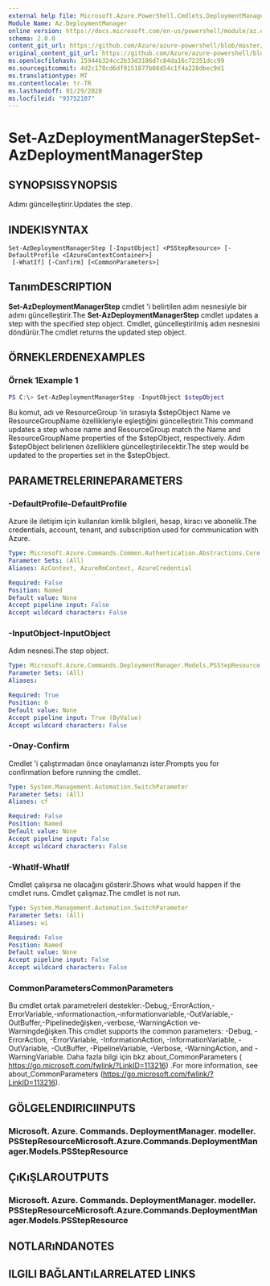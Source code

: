 ```yaml
---
external help file: Microsoft.Azure.PowerShell.Cmdlets.DeploymentManager.dll-Help.xml
Module Name: Az.DeploymentManager
online version: https://docs.microsoft.com/en-us/powershell/module/az.deploymentmanager/set-azdeploymentmanagerstep
schema: 2.0.0
content_git_url: https://github.com/Azure/azure-powershell/blob/master/src/DeploymentManager/DeploymentManager/help/Set-AzDeploymentManagerStep.md
original_content_git_url: https://github.com/Azure/azure-powershell/blob/master/src/DeploymentManager/DeploymentManager/help/Set-AzDeploymentManagerStep.md
ms.openlocfilehash: 15944b324cc2b33d3186d7c84da16c72351dcc99
ms.sourcegitcommit: 4d2c178cd6df9151877b08d54c1f4a228dbec9d1
ms.translationtype: MT
ms.contentlocale: tr-TR
ms.lasthandoff: 01/29/2020
ms.locfileid: "93752107"
---
```

# <span data-ttu-id="bcdbd-101">Set-AzDeploymentManagerStep</span><span class="sxs-lookup"><span data-stu-id="bcdbd-101">Set-AzDeploymentManagerStep</span></span>

## <span data-ttu-id="bcdbd-102">SYNOPSIS</span><span class="sxs-lookup"><span data-stu-id="bcdbd-102">SYNOPSIS</span></span>
<span data-ttu-id="bcdbd-103">Adımı güncelleştirir.</span><span class="sxs-lookup"><span data-stu-id="bcdbd-103">Updates the step.</span></span>

## <span data-ttu-id="bcdbd-104">INDEKI</span><span class="sxs-lookup"><span data-stu-id="bcdbd-104">SYNTAX</span></span>

```
Set-AzDeploymentManagerStep [-InputObject] <PSStepResource> [-DefaultProfile <IAzureContextContainer>]
 [-WhatIf] [-Confirm] [<CommonParameters>]
```

## <span data-ttu-id="bcdbd-105">Tanım</span><span class="sxs-lookup"><span data-stu-id="bcdbd-105">DESCRIPTION</span></span>
<span data-ttu-id="bcdbd-106">**Set-AzDeploymentManagerStep** cmdlet 'i belirtilen adım nesnesiyle bir adımı güncelleştirir.</span><span class="sxs-lookup"><span data-stu-id="bcdbd-106">The **Set-AzDeploymentManagerStep** cmdlet updates a step with the specified step object.</span></span>
<span data-ttu-id="bcdbd-107">Cmdlet, güncelleştirilmiş adım nesnesini döndürür.</span><span class="sxs-lookup"><span data-stu-id="bcdbd-107">The cmdlet returns the updated step object.</span></span>

## <span data-ttu-id="bcdbd-108">ÖRNEKLERDEN</span><span class="sxs-lookup"><span data-stu-id="bcdbd-108">EXAMPLES</span></span>

### <span data-ttu-id="bcdbd-109">Örnek 1</span><span class="sxs-lookup"><span data-stu-id="bcdbd-109">Example 1</span></span>
```powershell
PS C:\> Set-AzDeploymentManagerStep -InputObject $stepObject
```

<span data-ttu-id="bcdbd-110">Bu komut, adı ve ResourceGroup 'in sırasıyla $stepObject Name ve ResourceGroupName özellikleriyle eşleştiğini güncelleştirir.</span><span class="sxs-lookup"><span data-stu-id="bcdbd-110">This command updates a step whose name and ResourceGroup match the Name and ResourceGroupName properties of the $stepObject, respectively.</span></span>
<span data-ttu-id="bcdbd-111">Adım $stepObject belirlenen özelliklere güncelleştirilecektir.</span><span class="sxs-lookup"><span data-stu-id="bcdbd-111">The step would be updated to the properties set in the $stepObject.</span></span>

## <span data-ttu-id="bcdbd-112">PARAMETRELERINE</span><span class="sxs-lookup"><span data-stu-id="bcdbd-112">PARAMETERS</span></span>

### <span data-ttu-id="bcdbd-113">-DefaultProfile</span><span class="sxs-lookup"><span data-stu-id="bcdbd-113">-DefaultProfile</span></span>
<span data-ttu-id="bcdbd-114">Azure ile iletişim için kullanılan kimlik bilgileri, hesap, kiracı ve abonelik.</span><span class="sxs-lookup"><span data-stu-id="bcdbd-114">The credentials, account, tenant, and subscription used for communication with Azure.</span></span>

```yaml
Type: Microsoft.Azure.Commands.Common.Authentication.Abstractions.Core.IAzureContextContainer
Parameter Sets: (All)
Aliases: AzContext, AzureRmContext, AzureCredential

Required: False
Position: Named
Default value: None
Accept pipeline input: False
Accept wildcard characters: False
```

### <span data-ttu-id="bcdbd-115">-InputObject</span><span class="sxs-lookup"><span data-stu-id="bcdbd-115">-InputObject</span></span>
<span data-ttu-id="bcdbd-116">Adım nesnesi.</span><span class="sxs-lookup"><span data-stu-id="bcdbd-116">The step object.</span></span>

```yaml
Type: Microsoft.Azure.Commands.DeploymentManager.Models.PSStepResource
Parameter Sets: (All)
Aliases:

Required: True
Position: 0
Default value: None
Accept pipeline input: True (ByValue)
Accept wildcard characters: False
```

### <span data-ttu-id="bcdbd-117">-Onay</span><span class="sxs-lookup"><span data-stu-id="bcdbd-117">-Confirm</span></span>
<span data-ttu-id="bcdbd-118">Cmdlet 'i çalıştırmadan önce onaylamanızı ister.</span><span class="sxs-lookup"><span data-stu-id="bcdbd-118">Prompts you for confirmation before running the cmdlet.</span></span>

```yaml
Type: System.Management.Automation.SwitchParameter
Parameter Sets: (All)
Aliases: cf

Required: False
Position: Named
Default value: None
Accept pipeline input: False
Accept wildcard characters: False
```

### <span data-ttu-id="bcdbd-119">-WhatIf</span><span class="sxs-lookup"><span data-stu-id="bcdbd-119">-WhatIf</span></span>
<span data-ttu-id="bcdbd-120">Cmdlet çalışırsa ne olacağını gösterir.</span><span class="sxs-lookup"><span data-stu-id="bcdbd-120">Shows what would happen if the cmdlet runs.</span></span>
<span data-ttu-id="bcdbd-121">Cmdlet çalışmaz.</span><span class="sxs-lookup"><span data-stu-id="bcdbd-121">The cmdlet is not run.</span></span>

```yaml
Type: System.Management.Automation.SwitchParameter
Parameter Sets: (All)
Aliases: wi

Required: False
Position: Named
Default value: None
Accept pipeline input: False
Accept wildcard characters: False
```

### <span data-ttu-id="bcdbd-122">CommonParameters</span><span class="sxs-lookup"><span data-stu-id="bcdbd-122">CommonParameters</span></span>
<span data-ttu-id="bcdbd-123">Bu cmdlet ortak parametreleri destekler:-Debug,-ErrorAction,-ErrorVariable,-ınformationaction,-ınformationvariable,-OutVariable,-OutBuffer,-Pipelinedeğişken,-verbose,-WarningAction ve-Warningdeğişken.</span><span class="sxs-lookup"><span data-stu-id="bcdbd-123">This cmdlet supports the common parameters: -Debug, -ErrorAction, -ErrorVariable, -InformationAction, -InformationVariable, -OutVariable, -OutBuffer, -PipelineVariable, -Verbose, -WarningAction, and -WarningVariable.</span></span> <span data-ttu-id="bcdbd-124">Daha fazla bilgi için bkz about_CommonParameters ( https://go.microsoft.com/fwlink/?LinkID=113216) .</span><span class="sxs-lookup"><span data-stu-id="bcdbd-124">For more information, see about_CommonParameters (https://go.microsoft.com/fwlink/?LinkID=113216).</span></span>

## <span data-ttu-id="bcdbd-125">GÖLGELENDIRICI</span><span class="sxs-lookup"><span data-stu-id="bcdbd-125">INPUTS</span></span>

### <span data-ttu-id="bcdbd-126">Microsoft. Azure. Commands. DeploymentManager. modeller. PSStepResource</span><span class="sxs-lookup"><span data-stu-id="bcdbd-126">Microsoft.Azure.Commands.DeploymentManager.Models.PSStepResource</span></span>

## <span data-ttu-id="bcdbd-127">ÇıKıŞLAR</span><span class="sxs-lookup"><span data-stu-id="bcdbd-127">OUTPUTS</span></span>

### <span data-ttu-id="bcdbd-128">Microsoft. Azure. Commands. DeploymentManager. modeller. PSStepResource</span><span class="sxs-lookup"><span data-stu-id="bcdbd-128">Microsoft.Azure.Commands.DeploymentManager.Models.PSStepResource</span></span>

## <span data-ttu-id="bcdbd-129">NOTLARıNDA</span><span class="sxs-lookup"><span data-stu-id="bcdbd-129">NOTES</span></span>

## <span data-ttu-id="bcdbd-130">ILGILI BAĞLANTıLAR</span><span class="sxs-lookup"><span data-stu-id="bcdbd-130">RELATED LINKS</span></span>
